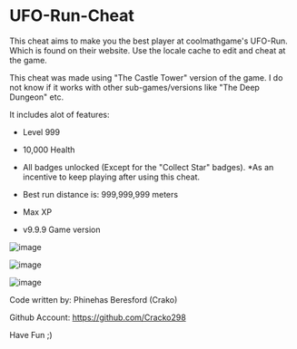 # UFO-Run-Cheat
This cheat aims to make you the best player at coolmathgame's UFO-Run. Which is found on their website. Use the locale cache to edit and cheat at the game.

This cheat was made using "The Castle Tower" version of the game. I do not know if it works with other sub-games/versions like "The Deep Dungeon" etc.

It includes alot of features:

- Level 999

- 10,000 Health

- All badges unlocked (Except for the "Collect Star" badges). *As an incentive to keep playing after using this cheat.

- Best run distance is: 999,999,999 meters

- Max XP

- v9.9.9 Game version

![image](https://user-images.githubusercontent.com/78656905/137739664-2262505b-9212-4dfb-897f-8243f6f7563f.png)

![image](https://user-images.githubusercontent.com/78656905/137740258-e83d20ae-3948-416f-ab27-5bfffdeb65f1.png)

![image](https://user-images.githubusercontent.com/78656905/137740311-177c92f1-eddf-4e5d-b168-8303db5db859.png)

Code written by: Phinehas Beresford (Crako)

Github Account: https://github.com/Cracko298

Have Fun ;)
